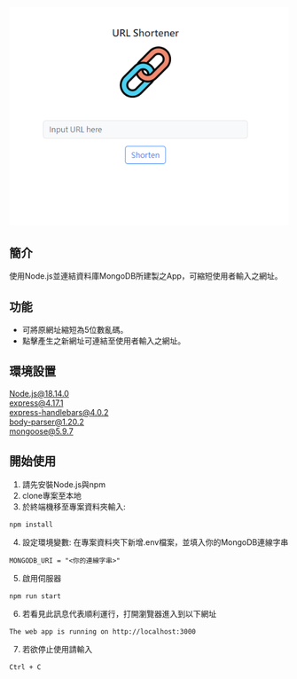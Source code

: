 ![myimage](https://github.com/Ray625/URL_shortener/blob/main/screen.PNG)
## 簡介
使用Node.js並連結資料庫MongoDB所建製之App，可縮短使用者輸入之網址。
## 功能
+ 可將原網址縮短為5位數亂碼。  
+ 點擊產生之新網址可連結至使用者輸入之網址。
## 環境設置
Node.js@18.14.0  
express@4.17.1  
express-handlebars@4.0.2  
body-parser@1.20.2  
mongoose@5.9.7
## 開始使用
1. 請先安裝Node.js與npm  
2. clone專案至本地
3. 於終端機移至專案資料夾輸入:
```
npm install
```
4. 設定環境變數: 在專案資料夾下新增.env檔案，並填入你的MongoDB連線字串
```
MONGODB_URI = "<你的連線字串>"
```
5. 啟用伺服器
```
npm run start
```
6. 若看見此訊息代表順利運行，打開瀏覽器進入到以下網址
```
The web app is running on http://localhost:3000
```
7. 若欲停止使用請輸入
```
Ctrl + C
```